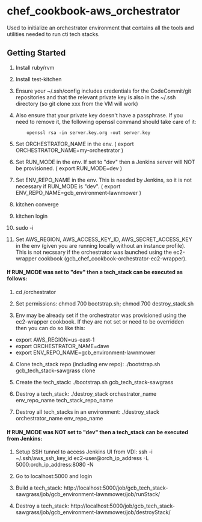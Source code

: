 # chef_cookbook-aws_orchestrator

Used to initialize an orchestrator environment that contains all the
tools and utilities needed to run cti tech stacks.

## Getting Started

1. Install ruby/rvm

2. Install test-kitchen

3. Ensure your ~/.ssh/config includes credentials for the CodeCommit/git repositories and that the relevant private
   key is also in the ~/.ssh directory (so git clone xxx from the VM will work)

3. Also ensure that your private key doesn't have a passphrase.  If you need to remove it, the following openssl command should take care of it:

           openssl rsa -in server.key.org -out server.key

4. Set ORCHESTRATOR_NAME in the env.  ( export ORCHESTRATOR_NAME=my-orchestrator )

5. Set RUN_MODE in the env.  If set to "dev" then a Jenkins server will NOT be provisioned.  ( export RUN_MODE=dev )

6. Set ENV_REPO_NAME in the env.  This is needed by Jenkins, so it is not necessary if RUN_MODE is "dev".  ( export ENV_REPO_NAME=gcb_environment-lawnmower )

7. kitchen converge

8. kitchen login

9. sudo -i

10. Set AWS_REGION, AWS_ACCESS_KEY_ID, AWS_SECRET_ACCESS_KEY in the env (given you are running locally without an instance profile).  This is not necssary if the orchestrator was launched using the ec2-wrapper cookbook (gcb_chef_cookbook-orchestrator-ec2-wrapper).

#### If RUN_MODE was set to "dev" then a tech_stack can be executed as follows:
1. cd /orchestrator

2. Set permissions:  chmod 700 bootstrap.sh; chmod 700 destroy_stack.sh

3. Env may be already set if the orchestrator was provisioned using the ec2-wrapper cookbook. If they are not set or need to be overridden then you can do so like this:
 - export AWS_REGION=us-east-1
 - export ORCHESTRATOR_NAME=dave
 - export ENV_REPO_NAME=gcb_environment-lawnmower

4. Clone tech_stack repo (including env repo):  ./bootstrap.sh gcb_tech_stack-sawgrass clone

5. Create the tech_stack: ./bootstrap.sh gcb_tech_stack-sawgrass

6. Destroy a tech_stack:  ./destroy_stack orchestrator_name env_repo_name tech_stack_repo_name

7. Destroy all tech_stacks in an environment: ./destroy_stack orchestrator_name env_repo_name

#### If RUN_MODE was NOT set to "dev" then a tech_stack can be executed from Jenkins:
1. Setup SSH tunnel to access Jenkins UI from VDI:  ssh -i ~/.ssh/aws_ssh_key_id ec2-user@orch_ip_address -L 5000:orch_ip_address:8080 -N

2. Go to localhost:5000 and login

3. Build a tech_stack:  http://localhost:5000/job/gcb_tech_stack-sawgrass/job/gcb_environment-lawnmower/job/runStack/

4. Destroy a tech_stack:  http://localhost:5000/job/gcb_tech_stack-sawgrass/job/gcb_environment-lawnmower/job/destroyStack/
